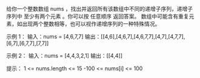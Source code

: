 给你一个整数数组 nums ，找出并返回所有该数组中不同的递增子序列，递增子序列中 至少有两个元素 。你可以按 任意顺序 返回答案。
数组中可能含有重复元素，如出现两个整数相等，也可以视作递增序列的一种特殊情况。

示例 1：
输入：nums = [4,6,7,7]
输出：[[4,6],[4,6,7],[4,6,7,7],[4,7],[4,7,7],[6,7],[6,7,7],[7,7]]

示例 2：
输入：nums = [4,4,3,2,1]
输出：[[4,4]]

提示：
1 <= nums.length <= 15
-100 <= nums[i] <= 100